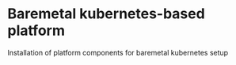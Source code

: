 # Baremetal kubernetes-based platform
Installation of platform components for baremetal kubernetes setup
